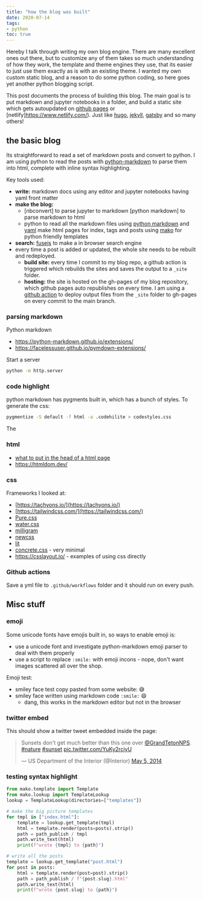 ```yaml
---
title: "how the blog was built"
date: 2020-07-14
tags:
- python
toc: true
---
```


Hereby I talk through writing my own blog engine. There are many excellent ones out there, but to customize any of them takes so much understanding of how they work, the template and theme engines they use, that its easier to just use them exactly as is with an existing theme. I wanted my own custom static blog, and a reason to do some python coding, so here goes yet another python blogging script.

This post documents the process of building this blog. The main goal is to put markdown and jupyter notebooks in a folder, and build a static site which gets autoupdated on [github pages](https://pages.github.com/) or [netlify]https://www.netlify.com/). Just like [hugo](https://gohugo.io/), [jekyll](https://jekyllrb.com/), [gatsby](https://www.gatsbyjs.org/) and so many others!

## the basic blog

Its straightforward to read a set of markdown posts and convert to python. I am using python to read the posts with [python-markdown](https://python-markdown.github.io/) to parse them into html, complete with inline syntax highlighting.

Key tools used:

- **write:** markdown docs using any editor and jupyter notebooks having yaml front matter
- **make the blog:** 
  - [nbconvert] to parse jupyter to markdown [python markdown] to parse markdown to html
  - python to read all the markdown files using [python markdown](https://python-markdown.github.io/) and [yaml](https://pyyaml.org/wiki/PyYAMLDocumentation) make html pages for index, tags and posts using [mako](https://www.makotemplates.org/) for python friendly templates
- **search:** [fusejs](https://fusejs.io/) to make a in browser search engine
- every time a post is added or updated, the whole site needs to be rebuilt and redeployed. 
  - **build site:** every time I commit to my blog repo, a github action is triggered which rebuilds the sites and saves the output to a `_site` folder.
  - **hosting:** the site is hosted on the gh-pages of my blog repository, which github pages auto republishes on every time. I am using a [github action](https://github.com/peaceiris/actions-gh-pages) to deploy output files from the `_site` folder to gh-pages on every commit to the main branch.

### parsing markdown

Python markdown 

- https://python-markdown.github.io/extensions/
- https://facelessuser.github.io/pymdown-extensions/



Start a server

```bash
python -m http.server
```



### code highlight

python markdown has pygments built in, which has a bunch of styles. To generate the css:

```bash
pygmentize -S default -f html -a .codehilite > codestyles.css
```

The 



### html

- [what to put in the head of a html page](https://github.com/joshbuchea/HEAD)
- https://htmldom.dev/

### css

Frameworks I looked at:

- [https://tachyons.io/](https://tachyons.io/) 
- [https://tailwindcss.com/](https://tailwindcss.com/)
- [Pure.css](https://purecss.io/)
- [water.css](https://github.com/kognise/water.css)
- [milligram](https://milligram.io/)
- [newcss](https://newcss.net/)
- [lit](https://ajusa.github.io/lit/docs/lit.html)
- [concrete.css](https://concrete.style/) - very minimal
- https://csslayout.io/ - examples of using css directly



### Github actions

Save a yml file to `.github/workflows` folder and it should run on every push. 



## Misc stuff

### emoji

Some unicode fonts have emojis built in, so ways to enable emoji is:

- use a unicode font and investigate python-markdown emoji parser to deal with them properly
- use a script to replace `:smile:` with emoji incons - nope, don't want images scattered all over the shop.

Emoji test:

- smiley face test copy pasted from some website: 😅
- smiley face written using markdown code `:smile:`​ :smile: 
  - dang, this works in the markdown editor but not in the browser

### twitter embed

This should show a twitter tweet embedded inside the page:

<blockquote class="twitter-tweet"><p lang="en" dir="ltr">Sunsets don&#39;t get much better than this one over <a href="https://twitter.com/GrandTetonNPS?ref_src=twsrc%5Etfw">@GrandTetonNPS</a>. <a href="https://twitter.com/hashtag/nature?src=hash&amp;ref_src=twsrc%5Etfw">#nature</a> <a href="https://twitter.com/hashtag/sunset?src=hash&amp;ref_src=twsrc%5Etfw">#sunset</a> <a href="http://t.co/YuKy2rcjyU">pic.twitter.com/YuKy2rcjyU</a></p>&mdash; US Department of the Interior (@Interior) <a href="https://twitter.com/Interior/status/463440424141459456?ref_src=twsrc%5Etfw">May 5, 2014</a></blockquote> <script async src="https://platform.twitter.com/widgets.js" charset="utf-8"></script>

### testing syntax highlight

```python
from mako.template import Template
from mako.lookup import TemplateLookup
lookup = TemplateLookup(directories=["templates"])

# make the big picture templates
for tmpl in ["index.html"]:
    template = lookup.get_template(tmpl)
    html = template.render(posts=posts).strip()
    path = path_publish / tmpl
    path.write_text(html)
    print(f"wrote {tmpl} to {path}")

# write all the posts
template = lookup.get_template("post.html")
for post in posts:
    html = template.render(post=post).strip()
    path = path_publish / f"{post.slug}.html"
    path.write_text(html)
    print(f"wrote {post.slug} to {path}")
```